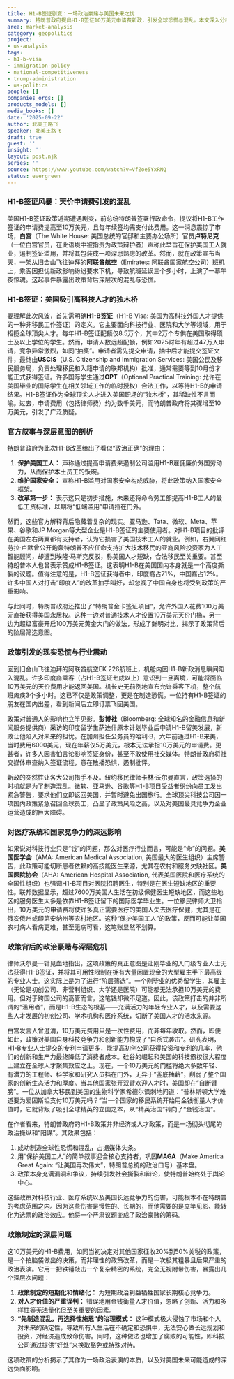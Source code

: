 ```yaml
---
title: H1-B签证剧变：一场政治豪赌与美国未来之忧
summary: 特朗普政府提出H1-B签证10万美元申请费新政，引发全球恐慌与混乱。本文深入分析该政策的真正意图，揭示其对美国科技竞争力、医疗系统及人才吸引力的潜在伤害，并指出其本质是一场为短期政治利益服务的政治表演。
area: market-analysis
category: geopolitics
project:
- us-analysis
tags:
- h1-b-visa
- immigration-policy
- national-competitiveness
- trump-administration
- us-politics
people: []
companies_orgs: []
products_models: []
media_books: []
date: '2025-09-22'
author: 北美王路飞
speaker: 北美王路飞
draft: true
guest: ''
insight: ''
layout: post.njk
series: ''
source: https://www.youtube.com/watch?v=VfZoe5YxRNQ
status: evergreen
---
```

### H1-B签证风暴：天价申请费引发的混乱

美国H1-B签证政策近期遭遇剧变，前总统特朗普签署行政命令，提议将H1-B工作签证的申请费提高至10万美元，且每年续签均需支付此费用。这一消息震惊了市场，**白宫**（The White House: 美国总统的官邸和主要办公场所）官员**卢特尼克**（一位白宫官员，在此语境中被指责为政策辩护者）声称此举旨在保护美国工人就业，遏制签证滥用，并将其包装成一项深思熟虑的改革。然而，就在政策宣布当天，一架从旧金山飞往迪拜的**阿联酋航空**（Emirates: 阿联酋国家航空公司）班机上，乘客因担忧新政影响纷纷要求下机，导致航班延误三个多小时，上演了一幕午夜惊魂。这起事件暴露出政策背后深层次的混乱与恐慌。

### H1-B签证：美国吸引高科技人才的独木桥

要理解此次风波，首先需明确**H1-B签证**（H1-B Visa: 美国为高科技外国人才提供的一种非移民工作签证）的定义。它主要面向科技行业、医院和大学等领域，用于招揽全球顶尖人才。每年H1-B签证配额仅8.5万个，其中2万个专供在美国取得硕士及以上学位的学生。然而，申请人数远超配额，例如2025财年有超过47万人申请，竞争异常激烈，如同“抽奖”。申请者需先提交申请，抽中后才能提交签证文件，最终由**USCIS**（U.S. Citizenship and Immigration Services: 美国公民及移民服务局，负责处理移民和入籍申请的联邦机构）批准，通常需要等到10月份才能正式获得签证。许多国际学生通过**OPT**（Optional Practical Training: 允许在美国毕业的国际学生在相关领域工作的临时授权）合法工作，以等待H1-B的申请结果。H1-B签证作为全球顶尖人才进入美国职场的“独木桥”，其稀缺性不言而喻。过去，申请费用（包括律师费）约为数千美元，而特朗普政府将其骤增至10万美元，引发了广泛质疑。

### 官方叙事与深层意图的剖析

特朗普政府为此次H1-B改革给出了看似“政治正确”的理由：
1.  **保护美国工人：** 声称通过提高申请费来遏制公司滥用H1-B雇佣廉价外国劳动力，从而保护本土员工的饭碗。
2.  **维护国家安全：** 宣称H1-B滥用对国家安全构成威胁，将此政策纳入国家安全框架。
3.  **改革第一步：** 表示这只是初步措施，未来还将命令劳工部提高H1-B工人的最低工资标准，以期将“低端滥用”申请挡在门外。

然而，这些官方解释背后隐藏着复杂的现实。亚马逊、Tata、微软、Meta、苹果、谷歌和JP Morgan等大型企业是H1-B签证的主要使用者。对H1-B项目的批评在美国左右两翼都有支持者，认为它损害了美国技术工人的就业。例如，右翼网红劳拉·卢默曾公开炮轰特朗普不应任命支持扩大技术移民的亚裔风险投资家为人工智能顾问，却遭到埃隆·马斯克反驳，称美国人才短缺，合法移民至关重要。甚至特朗普本人也曾表示赞成H1-B签证。这表明H1-B在美国国内本身就是一个高度撕裂的议题。值得注意的是，H1-B签证获得者中，印度裔占71%，中国裔占12%。许多中国人对打击“印度人”的改革拍手叫好，却忽视了中国自身也将受到政策的严重影响。

与此同时，特朗普政府还推出了“特朗普金卡签证项目”，允许外国人花费100万美元直接获得美国永居权。这种一边对普通技术人才设置10万美元天价门槛，另一边为超级富豪开启100万美元黄金大门的做法，形成了鲜明对比，揭示了政策背后的阶层筛选意图。

### 政策引发的现实恐慌与行业震动

回到旧金山飞往迪拜的阿联酋航空EK 226航班上，机舱内因H1-B新政消息瞬间陷入混乱。许多印度裔乘客（占H1-B签证七成以上）意识到一旦离境，可能将面临10万美元的天价费用才能返回美国。机长史无前例地宣布允许乘客下机，整个航班瘫痪3个多小时。这已不仅是政策调整，更是在制造恐慌。一位持有H1-B签证的朋友在国内出差，看到新闻后立即订票飞回美国。

政策对普通人的影响也立竿见影。**彭博社**（Bloomberg: 全球知名的金融信息和新闻服务提供商）采访的印度留学生萨迪什原本计划毕业后申请H1-B留美发展，新政让他陷入对未来的担忧。在加州担任公务员的哈利·B，六年前通过H1-B来美，当时费用6000美元，现在年薪仅5万美元，根本无法承担10万美元的申请费。更甚者，许多人因害怕言论影响签证身份，甚至不敢使用社交媒体。特朗普政府将社交媒体审查纳入签证流程，意在散播恐惧，遏制批评。

新政的突然性让各大公司措手不及。纽约移民律师卡林·沃尔曼直言，政策选择的时机就是为了制造混乱。微软、亚马逊、谷歌等H1-B项目受益者纷纷向员工发出紧急警告，要求他们立即返回美国，并暂时避免出国旅行。全球顶尖科技公司因一项国内政策紧急召回全球员工，凸显了政策风险之高，以及对美国最具竞争力企业运营造成的巨大障碍。

### 对医疗系统和国家竞争力的深远影响

如果说对科技行业只是“钱”的问题，那么对医疗行业而言，可能是“命”的问题。**美国医学会**（AMA: American Medical Association, 美国最大的医生组织）主席警告，此政策可能切断患者依赖的高技能医生来源，尤其在农村和服务欠缺社区。**美国医院协会**（AHA: American Hospital Association, 代表美国医院和医疗系统的全国性组织）也强调H1-B项目对医院招聘医生，特别是在医生短缺地区的重要性。联邦数据显示，超过7600万美国人生活在初级保健医生短缺地区，而这些地区的服务医生大多是依靠H1-B签证留下的国际医学毕业生。一位移民律师大卫指出，10万美元的申请费将使许多真正需要医疗的美国人失去医疗保健，尤其是在俄亥俄州或印第安纳州等农村地区。这种“保护美国工人”的政策，反而可能让美国农村病人看病更难，甚至无病可看，这笔账显然不划算。

### 政策背后的政治豪赌与深层危机

律师沃尔曼一针见血地指出，这项政策的真正意图是让刚毕业的入门级专业人士无法获得H1-B签证，并将其可用性限制在拥有大量闲置现金的大型雇主手下最高级的专业人士。这实际上是为了进行“阶层筛选”。一个刚毕业的优秀留学生，其雇主（无论是初创公司、非营利组织、大学还是医院）可能都无法承担10万美元的费用。但对于跨国公司的高管而言，这笔钱却微不足道。因此，该政策打击的并非所谓的“滥用者”，而是H1-B生态的根基——充满活力的年轻专业人才，以及需要这些人才发展的初创公司、学术机构和医疗系统，切断了美国人才的活水来源。

白宫发言人曾澄清，10万美元费用只是一次性费用，而非每年收取。然而，即便如此，政策对美国自身科技竞争力和创新能力构成了“自杀式袭击”。研究表明，H1-B专业人士提交的专利申请更多，能提高初创公司获得投资和专利的几率，他们的创新和生产力最终降低了消费者成本。硅谷的崛起和美国的科技霸权很大程度上建立在全球人才聚集效应之上。现在，一个10万美元的门槛将绝大多数年轻、有潜力的工程师、科学家和研究人员挡在门外，无异于“釜底抽薪”，削弱了整个国家的创新生态活力和厚度。当其他国家张开双臂欢迎人才时，美国却在“自断臂膀”。一位从加拿大移民到美国的生物科学家希德尔讽刺地问道：“普林斯顿大学难道要为爱因斯坦支付10万美元吗？”当一个国家的移民系统开始用金钱衡量人才价值时，它就背叛了吸引全球精英的立国之本，从“精英治国”转向了“金钱治国”。

在作者看来，特朗普政府的H1-B政策并非经济或人才政策，而是一场彻头彻尾的政治操纵和“阳谋”。其效果包括：
1.  成功制造全球性恐慌和混乱，占据媒体头条。
2.  用“保护美国工人”的简单叙事迎合核心支持者，巩固**MAGA**（Make America Great Again: “让美国再次伟大”，特朗普总统的政治口号）基本盘。
3.  政策本身充满漏洞和争议，持续引发社会撕裂和辩论，使特朗普始终处于舆论中心。

这些政策对科技行业、医疗系统以及美国长远竞争力的伤害，可能根本不在特朗普的考虑范围之内。因为这些伤害是慢性的、长期的，而他需要的是立竿见影、能转化为选票的政治效应。他将一个严肃议题变成了政治豪赌的筹码。

### 政策制定的深层问题

这10万美元的H1-B费用，如同当初决定对其他国家征收20%到50%关税的政策，是一个拍脑袋做出的决策，而非理性的政策改革，而是一次极其粗暴且后果严重的政治表演。它用一把铁锤敲击一个复杂精密的系统，完全无视附带伤害，暴露出几个深层次问题：
1.  **政策制定的短期化和情绪化：** 为短期政治利益牺牲国家长期核心竞争力。
2.  **对人才价值的严重误判：** 错误地用金钱衡量人才价值，忽略了创新、活力和多样性等无法量化但至关重要的因素。
3.  **“先制造混乱，再选择性施恩”的治理模式：** 这种模式极大侵蚀了市场和个人对未来的确定性，导致所有人生活在不确定和恐惧中，无法安心做长远规划和投资，对经济造成致命伤害。同时，这种做法也增加了腐败的可能性，即科技公司通过提供“好处”来换取豁免或特殊对待。

这项政策的分析揭示了其作为一场政治表演的本质，以及对美国未来可能造成的深远负面影响。